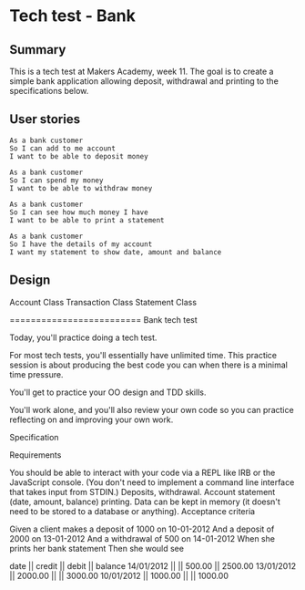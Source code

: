 # Tech test - Bank

## Summary

This is a tech test at Makers Academy, week 11. The goal is to create a simple bank application allowing deposit, withdrawal and printing to the specifications below.

## User stories

```
As a bank customer
So I can add to me account
I want to be able to deposit money
```

```
As a bank customer
So I can spend my money
I want to be able to withdraw money
```

```
As a bank customer
So I can see how much money I have
I want to be able to print a statement
```

```
As a bank customer
So I have the details of my account
I want my statement to show date, amount and balance
```

## Design

Account Class
Transaction Class
Statement Class

=========================
Bank tech test

Today, you'll practice doing a tech test.

For most tech tests, you'll essentially have unlimited time. This practice session is about producing the best code you can when there is a minimal time pressure.

You'll get to practice your OO design and TDD skills.

You'll work alone, and you'll also review your own code so you can practice reflecting on and improving your own work.

Specification

Requirements

You should be able to interact with your code via a REPL like IRB or the JavaScript console. (You don't need to implement a command line interface that takes input from STDIN.)
Deposits, withdrawal.
Account statement (date, amount, balance) printing.
Data can be kept in memory (it doesn't need to be stored to a database or anything).
Acceptance criteria

Given a client makes a deposit of 1000 on 10-01-2012
And a deposit of 2000 on 13-01-2012
And a withdrawal of 500 on 14-01-2012
When she prints her bank statement
Then she would see

date || credit || debit || balance
14/01/2012 || || 500.00 || 2500.00
13/01/2012 || 2000.00 || || 3000.00
10/01/2012 || 1000.00 || || 1000.00